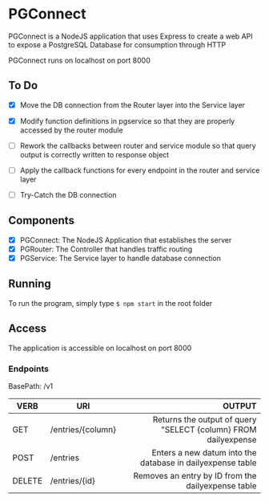 # PGConnect

PGConnect is a NodeJS application that uses Express to create a web API to expose a PostgreSQL Database for consumption through HTTP

PGConnect runs on localhost on port 8000

## To Do
- [x] Move the DB connection from the Router layer into the Service layer
- [x] Modify function definitions in pgservice so that they are properly accessed by the router module
- [ ] Rework the callbacks between router and service module so that query output is correctly written to response object
- [ ] Apply the callback functions for every endpoint in the router and service layer
- [ ] Try-Catch the DB connection



## Components

- [x] PGConnect: The NodeJS Application that establishes the server
- [x] PGRouter: The Controller that handles traffic routing
- [x] PGService: The Service layer to handle database connection 

## Running
To run the program, simply type
`$ npm start`
in the root folder

## Access
The application is accessible on localhost on port 8000

### Endpoints
BasePath: /v1

|VERB   |URI       	    |OUTPUT 							     |
|-------|-------------------|---------------------------------------------------------------:|
|GET	|/entries/{column}  |Returns the output of query "SELECT {column} FROM dailyexpense  |
|POST	|/entries	    |Enters a new datum into the database in dailyexpense table	     |
|DELETE |/entries/{id}	    |Removes an entry by ID from the dailyexpense table		     |

